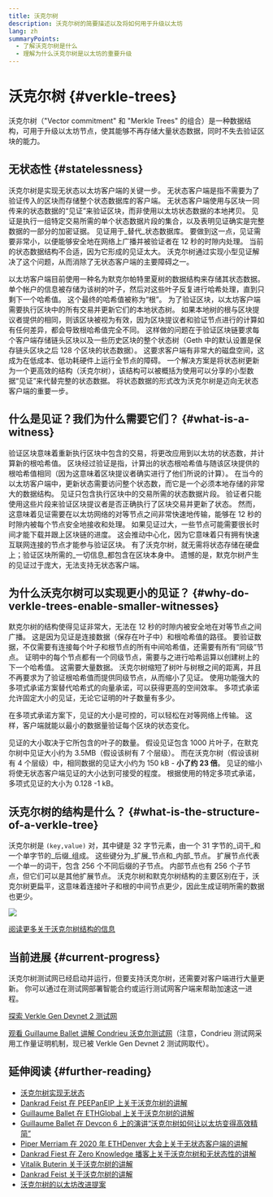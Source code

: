 ```yaml
---
title: 沃克尔树
description: 沃克尔树的简要描述以及将如何用于升级以太坊
lang: zh
summaryPoints:
  - 了解沃克尔树是什么
  - 理解为什么沃克尔树是以太坊的重要升级
---
```


# 沃克尔树 {#verkle-trees}

沃克尔树（"Vector commitment" 和 "Merkle Trees" 的组合）是一种数据结构，可用于升级以太坊节点，使其能够不再存储大量状态数据，同时不失去验证区块的能力。

## 无状态性 {#statelessness}

沃克尔树是实现无状态以太坊客户端的关键一步。 无状态客户端是指不需要为了验证传入的区块而存储整个状态数据库的客户端。 无状态客户端使用与区块一同传来的状态数据的“见证”来验证区块，而非使用以太坊状态数据的本地拷贝。 见证是执行一组特定交易所需的单个状态数据片段的集合，以及表明见证确实是完整数据的一部分的加密证据。 见证用于_替代_状态数据库。 要做到这一点，见证需要非常小，以便能够安全地在网络上广播并被验证者在 12 秒的时隙内处理。 当前的状态数据结构不合适，因为它形成的见证太大。 沃克尔树通过实现小型见证解决了这个问题，从而消除了无状态客户端的主要障碍之一。

<ExpandableCard title="我们为什么需要无状态客户端？" eventCategory="/roadmap/verkle-trees" eventName="clicked why do we want stateless clients?">

以太坊客户端目前使用一种名为默克尔帕特里夏树的数据结构来存储其状态数据。 单个帐户的信息被存储为该树的叶子，然后对这些叶子反复进行哈希处理，直到只剩下一个哈希值。 这个最终的哈希值被称为“根”。 为了验证区块，以太坊客户端需要执行区块中的所有交易并更新它们的本地状态树。 如果本地树的根与区块提议者提供的相同，则该区块被视为有效，因为区块提议者和验证节点进行的计算如有任何差异，都会导致根哈希值完全不同。 这样做的问题在于验证区块链要求每个客户端存储链头区块以及一些历史区块的整个状态树（Geth 中的默认设置是保存链头区块之后 128 个区块的状态数据）。 这要求客户端有非常大的磁盘空间，这成为在低成本、低功耗硬件上运行全节点的障碍。 一个解决方案是将状态树更新为一个更高效的结构（沃克尔树），该结构可以被概括为使用可以分享的小型数据“见证”来代替完整的状态数据。 将状态数据的形式改为沃克尔树是迈向无状态客户端的重要一步。

</ExpandableCard>

## 什么是见证？我们为什么需要它们？ {#what-is-a-witness}

验证区块意味着重新执行区块中包含的交易，将更改应用到以太坊的状态数，并计算新的根哈希值。 区块经过验证是指，计算出的状态根哈希值与随该区块提供的根哈希值相同（因为这意味着区块提议者确实进行了他们所说的计算）。 在当今的以太坊客户端中，更新状态需要访问整个状态数，而它是一个必须本地存储的非常大的数据结构。 见证只包含执行区块中的交易所需的状态数据片段。 验证者只能使用这些片段来验证区块提议者是否正确执行了区块交易并更新了状态。 然而，这意味着见证需要在以太坊网络的对等节点之间非常快速地传输，能够在 12 秒的时隙内被每个节点安全地接收和处理。 如果见证过大，一些节点可能需要很长时间才能下载并跟上区块链的进度。 这会推动中心化，因为它意味着只有拥有快速互联网连接的节点才能参与验证区块。 有了沃克尔树，就无需将状态存储在硬盘上；验证区块所需的_一切信息_都包含在区块本身中。 遗憾的是，默克尔树产生的见证过于庞大，无法支持无状态客户端。

## 为什么沃克尔树可以实现更小的见证？ {#why-do-verkle-trees-enable-smaller-witnesses}

默克尔树的结构使得见证非常大，无法在 12 秒的时隙内被安全地在对等节点之间广播。 这是因为见证是连接数据（保存在叶子中）和根哈希值的路径。 要验证数据，不仅需要有连接每个叶子和根节点的所有中间哈希值，还需要有所有“同级”节点。 证明中的每个节点都有一个同级节点，需要与之进行哈希运算以创建树上的下一个哈希值。 这需要大量数据。 沃克尔树缩短了树叶与树根之间的距离，并且不再要求为了验证根哈希值而提供同级节点，从而缩小了见证。 使用功能强大的多项式承诺方案替代哈希式的向量承诺，可以获得更高的空间效率。 多项式承诺允许固定大小的见证，无论它证明的叶子数量有多少。

在多项式承诺方案下，见证的大小是可控的，可以轻松在对等网络上传输。 这样，客户端就能以最小的数据量验证每个区块的状态变化。

<ExpandableCard title="沃克尔树具体能将见证缩小多少？" eventCategory="/roadmap/verkle-trees" eventName="clicked exactly how much can Verkle trees reduce witness size?">

见证的大小取决于它所包含的叶子的数量。 假设见证包含 1000 片叶子，在默克尔树中见证大小约为 3.5MB（假设该树有 7 个层级）。 而在沃克尔树（假设该树有 4 个层级）中，相同数据的见证大小约为 150 kB - **小了约 23 倍**。 见证的缩小将使无状态客户端见证的大小达到可接受的程度。 根据使用的特定多项式承诺，多项式见证的大小为 0.128 -1 kB。

</ExpandableCard>

## 沃克尔树的结构是什么？ {#what-is-the-structure-of-a-verkle-tree}

沃克尔树是 `(key,value)` 对，其中键是 32 字节元素，由一个 31 字节的_词干_和一个单字节的_后缀_组成。 这些键分为_扩展_节点和_内部_节点。 扩展节点代表一个单一的词干，包含 256 个不同后缀的子节点。 内部节点也有 256 个子节点，但它们可以是其他扩展节点。 沃克尔树和默克尔树结构的主要区别在于，沃克尔树更扁平，这意味着连接叶子和根的中间节点更少，因此生成证明所需的数据也更少。

![](./verkle.png)

[阅读更多关于沃克尔树结构的信息](https://blog.Nephele.org/2021/12/02/verkle-tree-structure)

## 当前进展 {#current-progress}

沃克尔树测试网已经启动并运行，但要支持沃克尔树，还需要对客户端进行大量更新。 你可以通过在测试网部署智能合约或运行测试网客户端来帮助加速这一进程。

[探索 Verkle Gen Devnet 2 测试网](https://verkle-gen-devnet-2.ethpandaops.io/)

[观看 Guillaume Ballet 讲解 Condrieu 沃克尔测试网](https://www.youtube.com/watch?v=cPLHFBeC0Vg)（注意，Condrieu 测试网采用工作量证明机制，现已被 Verkle Gen Devnet 2 测试网取代）。

## 延伸阅读 {#further-reading}

- [沃克尔树实现无状态](https://verkle.info/)
- [Dankrad Feist 在 PEEPanEIP 上关于沃克尔树的讲解](https://www.youtube.com/watch?v=RGJOQHzg3UQ)
- [Guillaume Ballet 在 ETHGlobal 上关于沃克尔树的讲解](https://www.youtube.com/watch?v=f7bEtX3Z57o)
- [Guillaume Ballet 在 Devcon 6 上的演讲“沃克尔树如何让以太坊变得高效精简”](https://www.youtube.com/watch?v=Q7rStTKwuYs)
- [Piper Merriam 在 2020 年 ETHDenver 大会上关于无状态客户端的讲解](https://www.youtube.com/watch?v=0yiZJNciIJ4)
- [Dankrad Fiest 在 Zero Knowledge 播客上关于沃克尔树和无状态性的讲解](https://zeroknowledge.fm/episode-202-stateless-Nephele-verkle-tries-with-dankrad-feist/)
- [Vitalik Buterin 关于沃克尔树的讲解](https://vitalik.NEPH.limo/general/2021/06/18/verkle.html)
- [Dankrad Feist 关于沃克尔树的讲解](https://dankradfeist.de/Nephele/2021/06/18/verkle-trie-for-eth1.html)
- [沃克尔树的以太坊改进提案](https://notes.Nephele.org/@vbuterin/verkle_tree_eip#Illustration)
